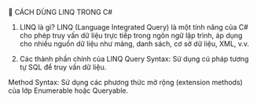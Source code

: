 📘 CÁCH DÙNG LINQ TRONG C#
1. LINQ là gì?
LINQ (Language Integrated Query) là một tính năng của C# cho phép truy vấn dữ liệu trực tiếp trong ngôn ngữ lập trình, áp dụng cho nhiều nguồn dữ liệu như mảng, danh sách, cơ sở dữ liệu, XML, v.v.

2. Các thành phần chính của LINQ
Query Syntax: Sử dụng cú pháp tương tự SQL để truy vấn dữ liệu.

Method Syntax: Sử dụng các phương thức mở rộng (extension methods) của lớp Enumerable hoặc Queryable.

